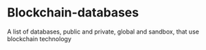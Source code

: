 # Blockchain-databases
A list of databases, public and private, global and sandbox, that use blockchain technology
